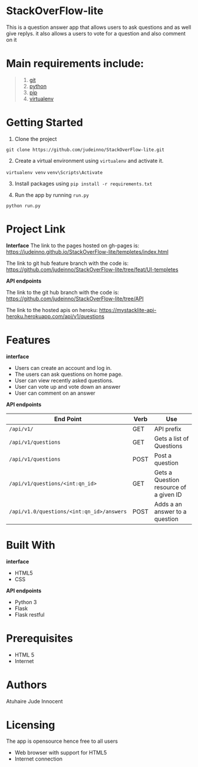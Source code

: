 # StackOverFlow-lite

This is a question answer app that allows users to ask questions and as well give replys.
it also allows a users to vote for a question and also comment on it

# Main requirements include:
> 1. [git](https://git-scm.com/)
> 2. [python](https://docs.python.org/) 
> 3. [pip](https://pypi.python.org/pypi/pip) 
> 4. [virtualenv](https://virtualenv.pypa.io/en/stable/) 

# Getting Started
1. Clone the project

`git clone https://github.com/judeinno/StackOverFlow-lite.git`

2. Create a virtual environment using `virtualenv` and activate it.

`virtualenv venv`
`venv\Scripts\Activate`

3. Install packages using `pip install -r requirements.txt`

4. Run the app by running `run.py`

`python run.py`


# Project Link
__Interface__
The link to the pages hosted on gh-pages is:
 https://judeinno.github.io/StackOverFlow-lite/templetes/index.html

The link to git hub feature branch with the code is:
https://github.com/judeinno/StackOverFlow-lite/tree/feat/UI-templetes

__API endpoints__

The link to the git hub branch with the code is:
https://github.com/judeinno/StackOverFlow-lite/tree/API


The link to the hosted apis on heroku:
https://mystacklite-api-heroku.herokuapp.com/api/v1/questions

 # Features
__interface__
- Users can create an account and log in.
- The users can ask questions on home page.
- User can view recently asked questions.
- User can vote up and vote down an answer
- User can comment on an answer

__API endpoints__

| End Point                                           | Verb |Use                                   |
| ----------------------------------------------------|------|--------------------------------------|
|`/api/v1/`                                           |GET   |API prefix                            |
|`/api/v1/questions`                                  |GET   |Gets a list of Questions              |
|`/api/v1/questions`                                  |POST  |Post a question                       |
|`/api/v1/questions/<int:qn_id>`                      |GET   |Gets a Question resource of a given ID|
|`/api/v1.0/questions/<int:qn_id>/answers`           |POST  |Adds a an answer to a question        |


# Built With
__interface__
- HTML5
- CSS

__API endpoints__
- Python 3
- Flask
- Flask restful

# Prerequisites
- HTML 5
- Internet

# Authors
Atuhaire Jude Innocent

# Licensing

The app is opensource hence free to all users

- Web browser with support for HTML5
- Internet connection